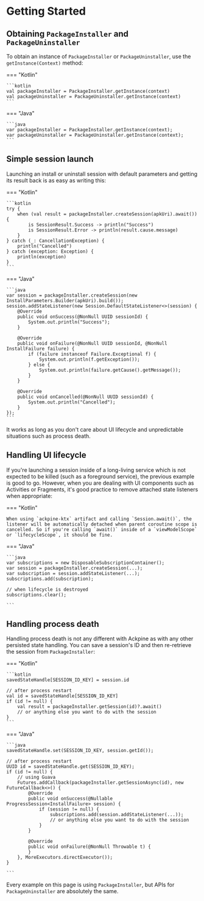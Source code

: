Getting Started
==============

Obtaining `PackageInstaller` and `PackageUninstaller`
--------------------------

To obtain an instance of `PackageInstaller` or `PackageUninstaller`, use the `getInstance(Context)` method:

=== "Kotlin"

    ```kotlin
    val packageInstaller = PackageInstaller.getInstance(context)
    val packageUninstaller = PackageUninstaller.getInstance(context)
    ```

=== "Java"

    ```java
    var packageInstaller = PackageInstaller.getInstance(context);
    var packageUninstaller = PackageUninstaller.getInstance(context);
    ```

Simple session launch
-------------------

Launching an install or uninstall session with default parameters and getting its result back is as easy as writing this:

=== "Kotlin"

    ```kotlin
    try {
        when (val result = packageInstaller.createSession(apkUri).await()) {
            is SessionResult.Success -> println("Success")
            is SessionResult.Error -> println(result.cause.message)
        }
    } catch (_: CancellationException) {
        println("Cancelled")
    } catch (exception: Exception) {
        println(exception)
    }
    ```

=== "Java"

    ```java
    var session = packageInstaller.createSession(new InstallParameters.Builder(apkUri).build());
    session.addStateListener(new Session.DefaultStateListener<>(session) {
        @Override
        public void onSuccess(@NonNull UUID sessionId) {
            System.out.println("Success");
        }
        
        @Override
        public void onFailure(@NonNull UUID sessionId, @NonNull InstallFailure failure) {
    	    if (failure instanceof Failure.Exceptional f) {
    	        System.out.println(f.getException());
    	    } else {
                System.out.println(failure.getCause().getMessage());
    	    }
        }
        
        @Override
        public void onCancelled(@NonNull UUID sessionId) {
            System.out.println("Cancelled");
        }
    });
    ```

It works as long as you don't care about UI lifecycle and unpredictable situations such as process death.

Handling UI lifecycle
-------------------

If you're launching a session inside of a long-living service which is not expected to be killed (such as a foreground service), the previous example is good to go. However, when you are dealing with UI components such as Activities or Fragments, it's good practice to remove attached state listeners when appropriate:

=== "Kotlin"

    When using `ackpine-ktx` artifact and calling `Session.await()`, the listener will be automatically detached when parent coroutine scope is cancelled. So if you're calling `await()` inside of a `viewModelScope` or `lifecycleScope`, it should be fine.

=== "Java"

    ```java
    var subscriptions = new DisposableSubscriptionContainer();
    var session = packageInstaller.createSession(...);
    var subscription = session.addStateListener(...);
    subscriptions.add(subscription);
    
    // when lifecycle is destroyed
    subscriptions.clear();
	
    ```

Handling process death
--------------------

Handling process death is not any different with Ackpine as with any other persisted state handling. You can save a session's ID and then re-retrieve the session from `PackageInstaller`:

=== "Kotlin"

    ```kotlin
    savedStateHandle[SESSION_ID_KEY] = session.id
    
    // after process restart
    val id = savedStateHandle[SESSION_ID_KEY]
    if (id != null) {
        val result = packageInstaller.getSession(id)?.await()
		// or anything else you want to do with the session
    }
    ```

=== "Java"

    ```java
    savedStateHandle.set(SESSION_ID_KEY, session.getId());
    
    // after process restart
    UUID id = savedStateHandle.get(SESSION_ID_KEY);
    if (id != null) {
        // using Guava
        Futures.addCallback(packageInstaller.getSessionAsync(id), new FutureCallback<>() {
            @Override
            public void onSuccess(@Nullable ProgressSession<InstallFailure> session) {
                if (session != null) {
                    subscriptions.add(session.addStateListener(...));
                    // or anything else you want to do with the session
                }
            }
            
            @Override
            public void onFailure(@NonNull Throwable t) {
            }
        }, MoreExecutors.directExecutor());
    }
    
    ```

Every example on this page is using `PackageInstaller`, but APIs for `PackageUninstaller` are absolutely the same.